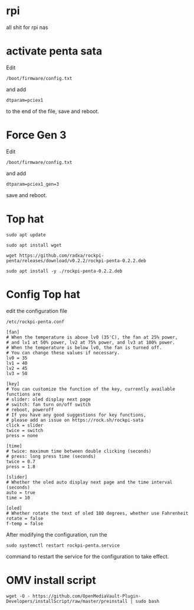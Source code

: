 # rpi
all shit for rpi nas

# activate penta sata
Edit 

``` 
/boot/firmware/config.txt
``` 
and add

 ```
 dtparam=pciex1
```
to the end of the file, save and reboot.


# Force Gen 3
Edit 
``` 
/boot/firmware/config.txt
```
and add 
```
dtparam=pciex1_gen=3
```
save and reboot.

# Top hat

```
sudo apt update
```
```
sudo apt install wget
```
```
wget https://github.com/radxa/rockpi-penta/releases/download/v0.2.2/rockpi-penta-0.2.2.deb
```
```
sudo apt install -y ./rockpi-penta-0.2.2.deb
```
# Config Top hat

edit the configuration file 
```
/etc/rockpi-penta.conf
```

```
[fan]
# When the temperature is above lv0 (35'C), the fan at 25% power,
# and lv1 at 50% power, lv2 at 75% power, and lv3 at 100% power.
# When the temperature is below lv0, the fan is turned off.
# You can change these values if necessary.
lv0 = 35
lv1 = 40
lv2 = 45
lv3 = 50

[key]
# You can customize the function of the key, currently available functions are
# slider: oled display next page
# switch: fan turn on/off switch
# reboot, poweroff
# If you have any good suggestions for key functions,
# please add an issue on https://rock.sh/rockpi-sata
click = slider
twice = switch
press = none

[time]
# twice: maximum time between double clicking (seconds)
# press: long press time (seconds)
twice = 0.7
press = 1.8

[slider]
# Whether the oled auto display next page and the time interval (seconds)
auto = true
time = 10

[oled]
# Whether rotate the text of oled 180 degrees, whether use Fahrenheit
rotate = false
f-temp = false
```
After modifying the configuration, run the 
``` 
sudo systemctl restart rockpi-penta.service
```
command to restart the service for the configuration to take effect.


# OMV install script

```
wget -O - https://github.com/OpenMediaVault-Plugin-Developers/installScript/raw/master/preinstall | sudo bash
```


#
#
#
#
